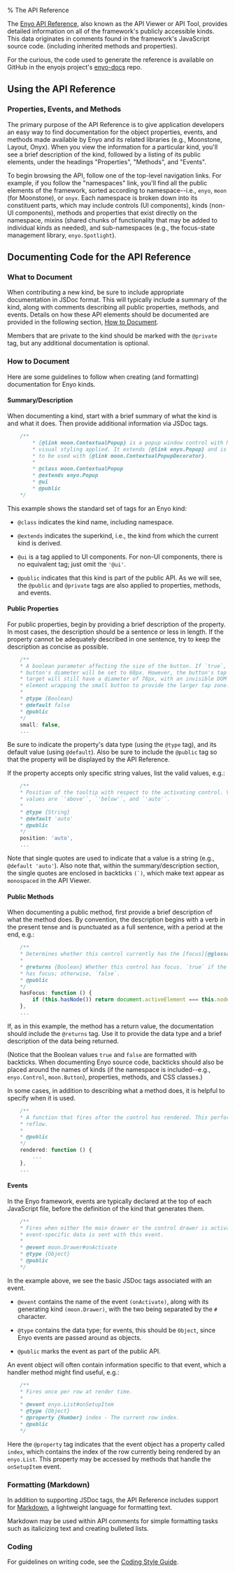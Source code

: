 % The API Reference

The [Enyo API Reference](http://enyojs.com/api), also known as the API Viewer or
API Tool, provides detailed information on all of the framework's publicly
accessible kinds.  This data originates in comments found in the framework's
JavaScript source code.   (including inherited methods and properties).

For the curious, the code used to generate the reference is available on GitHub
in the enyojs project's [enyo-docs](https://github.com/enyojs/enyo-docs) repo.

## Using the API Reference

### Properties, Events, and Methods

The primary purpose of the API Reference is to give application developers an
easy way to find documentation for the object properties, events, and methods
made available by Enyo and its related libraries (e.g., Moonstone, Layout,
Onyx).  When you view the information for a particular kind, you'll see a brief
description of the kind, followed by a listing of its public elements, under the
headings "Properties", "Methods", and "Events".

To begin browsing the API, follow one of the top-level navigation links.  For
example, if you follow the "namespaces" link, you'll find all the public
elements of the framework, sorted according to namespace--i.e., `enyo`, `moon`
(for Moonstone), or `onyx`.  Each namespace is broken down into its constituent
parts, which may include controls (UI components), kinds (non-UI components),
methods and properties that exist directly on the namespace, mixins (shared
chunks of functionality that may be added to individual kinds as needed), and
sub-namespaces (e.g., the focus-state management library, `enyo.Spotlight`).

## Documenting Code for the API Reference

### What to Document

When contributing a new kind, be sure to include appropriate documentation in
JSDoc format.  This will typically include a summary of the kind, along with
comments describing all public properties, methods, and events.  Details on how
these API elements should be documented are provided in the following section,
[How to Document](#how-to-document).

Members that are private to the kind should be marked with the `@private` tag,
but any additional documentation is optional.

### How to Document

Here are some guidelines to follow when creating (and formatting) documentation
for Enyo kinds.

#### Summary/Description

When documenting a kind, start with a brief summary of what the kind is and what
it does.  Then provide additional information via JSDoc tags.

```javascript
    /**
        * {@link moon.ContextualPopup} is a popup window control with Moonstone
        * visual styling applied. It extends {@link enyo.Popup} and is designed
        * to be used with {@link moon.ContextualPopupDecorator}.
        *
        * @class moon.ContextualPopup
        * @extends enyo.Popup
        * @ui
        * @public
    */
```

This example shows the standard set of tags for an Enyo kind:

* `@class` indicates the kind name, including namespace.

* `@extends` indicates the superkind, i.e., the kind from which the current kind
    is derived.

* `@ui` is a tag applied to UI components.  For non-UI components, there is no
    equivalent tag; just omit the `'@ui'`.

* `@public` indicates that this kind is part of the public API.  As we will see,
    the `@public` and `@private` tags are also applied to properties, methods,
    and events.

#### Public Properties

For public properties, begin by providing a brief description of the property.
In most cases, the description should be a sentence or less in length.  If the
property cannot be adequately described in one sentence, try to keep the
description as concise as possible.

```javascript
    /**
    * A boolean parameter affecting the size of the button. If `true`, the
    * button's diameter will be set to 60px. However, the button's tap
    * target will still have a diameter of 78px, with an invisible DOM
    * element wrapping the small button to provide the larger tap zone.
    *
    * @type {Boolean}
    * @default false
    * @public
    */
    small: false,
    ...
```

Be sure to indicate the property's data type (using the `@type` tag), and its
default value (using `@default`).  Also be sure to include the `@public` tag so
that the property will be displayed by the API Reference.

If the property accepts only specific string values, list the valid values, e.g.:

```javascript
    /**
    * Position of the tooltip with respect to the activating control. Valid
    * values are `'above'`, `'below'`, and `'auto'`.
    *
    * @type {String}
    * @default 'auto'
    * @public
    */
    position: 'auto',
    ...
```

Note that single quotes are used to indicate that a value is a string (e.g.,
`@default 'auto'`).  Also note that, within the summary/description section, the
single quotes are enclosed in backticks ``(`)``, which make text appear as
`monospaced` in the API Viewer.

#### Public Methods

When documenting a public method, first provide a brief description of what the
method does.  By convention, the description begins with a verb in the present
tense and is punctuated as a full sentence, with a period at the end, e.g.:

```javascript
    /**
    * Determines whether this control currently has the [focus]{@glossary focus}.
    *
    * @returns {Boolean} Whether this control has focus. `true` if the control
    * has focus; otherwise, `false`.
    * @public
    */
    hasFocus: function () {
        if (this.hasNode()) return document.activeElement === this.node;
    },
    ...
```

If, as in this example, the method has a return value, the documentation should
include the `@returns` tag.  Use it to provide the data type and a brief
description of the data being returned.

(Notice that the Boolean values `true` and `false` are formatted with backticks.
When documenting Enyo source code, backticks should also be placed around the
names of kinds (if the namespace is included--e.g., `enyo.Control`,
`moon.Button`), properties, methods, and CSS classes.)

In some cases, in addition to describing what a method does, it is helpful to
specify when it is used.

```javascript
    /**
    * A function that fires after the control has rendered. This performs a
    * reflow.
    *
    * @public
    */
    rendered: function () {
        ...
    },
    ...
```

#### Events

In the Enyo framework, events are typically declared at the top of each
JavaScript file, before the definition of the kind that generates them.

```javascript
    /**
    * Fires when either the main drawer or the control drawer is activated. No
    * event-specific data is sent with this event.
    *
    * @event moon.Drawer#onActivate
    * @type {Object}
    * @public
    */
```

In the example above, we see the basic JSDoc tags associated with an event.

* `@event` contains the name of the event `(onActivate)`, along with its
    generating kind `(moon.Drawer)`, with the two being separated by the `#`
    character.

* `@type` contains the data type; for events, this should be `Object`, since
    Enyo events are passed around as objects.

* `@public` marks the event as part of the public API.

An event object will often contain information specific to that event, which a
handler method might find useful, e.g.:

```javascript
    /**
    * Fires once per row at render time.
    *
    * @event enyo.List#onSetupItem
    * @type {Object}
    * @property {Number} index - The current row index.
    * @public
    */
```

Here the `@property` tag indicates that the event object has a property called
`index`, which contains the index of the row currently being rendered by an
`enyo.List`.  This property may be accessed by methods that handle the
`onSetupItem` event.

### Formatting (Markdown)

In addition to supporting JSDoc tags, the API Reference includes support for
[Markdown](http://daringfireball.net/projects/markdown/), a lightweight
language for formatting text.

Markdown may be used within API comments for simple formatting tasks such as
italicizing text and creating bulleted lists.

### Coding

For guidelines on writing code, see the [Coding Style Guide](style-guide.html).
